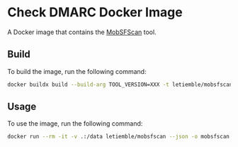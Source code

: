 # Check DMARC Docker Image

A Docker image that contains the [MobSFScan](https://github.com/MobSF/mobsfscan) tool.

## Build

To build the image, run the following command:

```bash
docker buildx build --build-arg TOOL_VERSION=XXX -t letiemble/mobsfscan:XXX -t letiemble/mobsfscan:latest .
```

## Usage

To use the image, run the following command:

```bash
docker run --rm -it -v .:/data letiemble/mobsfscan --json -o mobsfscan.json .
```
